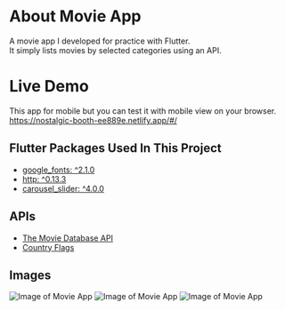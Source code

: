# About Movie App

A movie app I developed for practice with Flutter. </br>
It simply lists movies by selected categories using an API. </br>

# Live Demo

This app for mobile but you can test it with mobile view on your browser.
https://nostalgic-booth-ee889e.netlify.app/#/

## Flutter Packages Used In This Project
  
- [google_fonts: ^2.1.0](https://pub.dev/packages/google_fonts)
- [http: ^0.13.3](https://pub.dev/packages/http)
- [carousel_slider: ^4.0.0](https://pub.dev/packages/carousel_slider)

## APIs

- [The Movie Database API](https://www.themoviedb.org/documentation/api) </br>
- [Country Flags](https://www.countryflags.io/)

## Images

![Image of Movie App](https://i.imgur.com/9s3J6Rh.png)
![Image of Movie App](https://i.imgur.com/zkSEL7k.png)
![Image of Movie App](https://i.imgur.com/UzkedFc.png)

